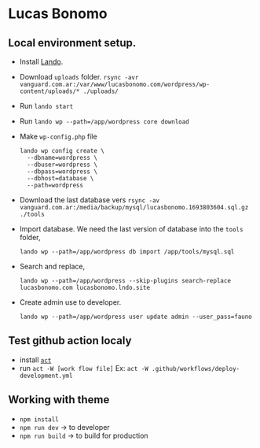 # Lucas Bonomo

## Local environment setup.

 - Install [Lando](https://docs.lando.dev/getting-started/installation.html).
 - Download `uploads` folder. 
   `rsync -avr vanguard.com.ar:/var/www/lucasbonomo.com/wordpress/wp-content/uploads/* ./uploads/`

 - Run `lando start` 
 - Run `lando wp --path=/app/wordpress core download`
 - Make `wp-config.php` file
   ```
   lando wp config create \
     --dbname=wordpress \
     --dbuser=wordpress \
     --dbpass=wordpress \
     --dbhost=database \
     --path=wordpress
   ```
 - Download the last database vers
   `rsync -av vanguard.com.ar:/media/backup/mysql/lucasbonomo.1693803604.sql.gz ./tools`

 - Import database. We need the last version of database into the `tools` folder,
   ```
   lando wp --path=/app/wordpress db import /app/tools/mysql.sql
   ```
 - Search and replace,
   ```
   lando wp --path=/app/wordpress --skip-plugins search-replace lucasbonomo.com lucasbonomo.lndo.site
   ```
 - Create admin use to developer.
   ```
   lando wp --path=/app/wordpress user update admin --user_pass=fauno
   ```
## Test github action localy

- install [`act`](https://github.com/nektos/act#installation)
- run `act -W [work flow file]` Ex: `act -W .github/workflows/deploy-development.yml`

## Working with theme
- `npm install`
- `npm run dev` -> to developer
- `npm run build` -> to build for production
